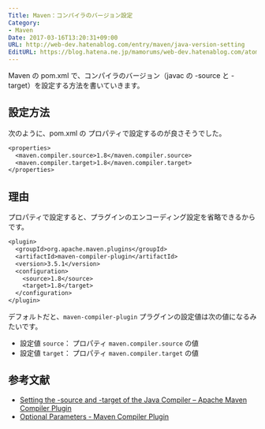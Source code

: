 ```yaml
---
Title: Maven：コンパイラのバージョン設定
Category:
- Maven
Date: 2017-03-16T13:20:31+09:00
URL: http://web-dev.hatenablog.com/entry/maven/java-version-setting
EditURL: https://blog.hatena.ne.jp/mamorums/web-dev.hatenablog.com/atom/entry/10328749687227480771
---
```


Maven の pom.xml で、コンパイラのバージョン（javac の -source と -target）を設定する方法を書いていきます。


## 設定方法
次のように、pom.xml の プロパティで設定するのが良さそうでした。

```txt
<properties>
  <maven.compiler.source>1.8</maven.compiler.source>
  <maven.compiler.target>1.8</maven.compiler.target>
</properties>
```

## 理由
プロパティで設定すると、プラグインのエンコーディング設定を省略できるからです。


```txt
<plugin>
  <groupId>org.apache.maven.plugins</groupId>
  <artifactId>maven-compiler-plugin</artifactId>
  <version>3.5.1</version>
  <configuration>
    <source>1.8</source>
    <target>1.8</target>
  </configuration>
</plugin>
```

デフォルトだと、`maven-compiler-plugin` プラグインの設定値は次の値になるみたいです。

- 設定値 `source`： プロパティ `maven.compiler.source` の値
- 設定値 `target`： プロパティ `maven.compiler.target` の値


## 参考文献
- [Setting the -source and -target of the Java Compiler – Apache Maven Compiler Plugin](https://maven.apache.org/plugins/maven-compiler-plugin/examples/set-compiler-source-and-target.html)
- [Optional Parameters - Maven Compiler Plugin](https://maven.apache.org/plugins/maven-compiler-plugin/compile-mojo.html)
